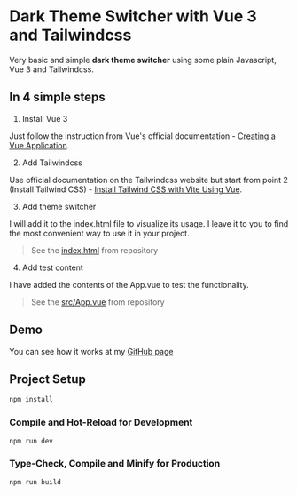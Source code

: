 # Dark Theme Switcher with Vue 3 and Tailwindcss

Very basic and simple **dark theme switcher** using some plain Javascript, Vue 3 and Tailwindcss.

## In 4 simple steps

1. Install Vue 3

Just follow the instruction from Vue's official documentation - [Creating a Vue Application](https://vuejs.org/guide/quick-start.html#creating-a-vue-application).

2. Add Tailwindcss

Use official documentation on the Tailwindcss website but start from point 2 (Install Tailwind CSS) - [Install Tailwind CSS with Vite Using Vue](https://tailwindcss.com/docs/guides/vite#vue).

3. Add theme switcher

I will add it to the index.html file to visualize its usage. I leave it to you to find the most convenient way to use it in your project.
> See the [index.html](https://github.com/howbizarre/vue-tailwindcss-dark-theme-switcher/blob/master/index.html) from repository

4. Add test content

I have added the contents of the App.vue to test the functionality.
> See the [src/App.vue](https://github.com/howbizarre/vue-tailwindcss-dark-theme-switcher/blob/master/src/App.vue) from repository

## Demo

You can see how it works at my [GitHub page](https://howbizarre.github.io/dark/)

## Project Setup

```sh
npm install
```

### Compile and Hot-Reload for Development

```sh
npm run dev
```

### Type-Check, Compile and Minify for Production

```sh
npm run build
```
